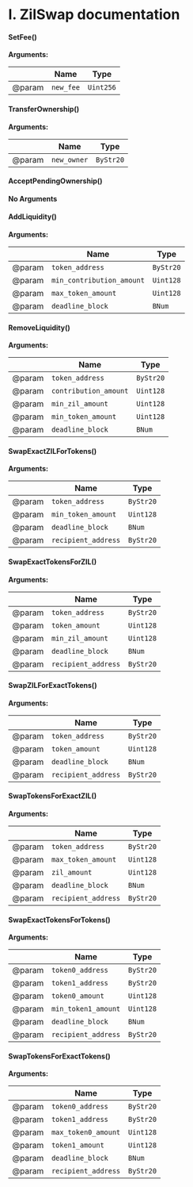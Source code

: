 # I. ZilSwap documentation

#### SetFee()



  **Arguments:**

|        | Name      | Type               |
| ------ | --------- | ------------------ |
| @param | `new_fee` | `Uint256`          |

#### TransferOwnership()



  **Arguments:**

|        | Name      | Type               |
| ------ | --------- | ------------------ |
| @param | `new_owner` | `ByStr20`          |

#### AcceptPendingOwnership()



**No Arguments**



#### AddLiquidity()



  **Arguments:**

|        | Name      | Type               |
| ------ | --------- | ------------------ |
| @param | `token_address` | `ByStr20`          |
| @param | `min_contribution_amount` | `Uint128`          |
| @param | `max_token_amount` | `Uint128`          |
| @param | `deadline_block` | `BNum`          |

#### RemoveLiquidity()



  **Arguments:**

|        | Name      | Type               |
| ------ | --------- | ------------------ |
| @param | `token_address` | `ByStr20`          |
| @param | `contribution_amount` | `Uint128`          |
| @param | `min_zil_amount` | `Uint128`          |
| @param | `min_token_amount` | `Uint128`          |
| @param | `deadline_block` | `BNum`          |

#### SwapExactZILForTokens()



  **Arguments:**

|        | Name      | Type               |
| ------ | --------- | ------------------ |
| @param | `token_address` | `ByStr20`          |
| @param | `min_token_amount` | `Uint128`          |
| @param | `deadline_block` | `BNum`          |
| @param | `recipient_address` | `ByStr20`          |

#### SwapExactTokensForZIL()



  **Arguments:**

|        | Name      | Type               |
| ------ | --------- | ------------------ |
| @param | `token_address` | `ByStr20`          |
| @param | `token_amount` | `Uint128`          |
| @param | `min_zil_amount` | `Uint128`          |
| @param | `deadline_block` | `BNum`          |
| @param | `recipient_address` | `ByStr20`          |

#### SwapZILForExactTokens()



  **Arguments:**

|        | Name      | Type               |
| ------ | --------- | ------------------ |
| @param | `token_address` | `ByStr20`          |
| @param | `token_amount` | `Uint128`          |
| @param | `deadline_block` | `BNum`          |
| @param | `recipient_address` | `ByStr20`          |

#### SwapTokensForExactZIL()



  **Arguments:**

|        | Name      | Type               |
| ------ | --------- | ------------------ |
| @param | `token_address` | `ByStr20`          |
| @param | `max_token_amount` | `Uint128`          |
| @param | `zil_amount` | `Uint128`          |
| @param | `deadline_block` | `BNum`          |
| @param | `recipient_address` | `ByStr20`          |

#### SwapExactTokensForTokens()



  **Arguments:**

|        | Name      | Type               |
| ------ | --------- | ------------------ |
| @param | `token0_address` | `ByStr20`          |
| @param | `token1_address` | `ByStr20`          |
| @param | `token0_amount` | `Uint128`          |
| @param | `min_token1_amount` | `Uint128`          |
| @param | `deadline_block` | `BNum`          |
| @param | `recipient_address` | `ByStr20`          |

#### SwapTokensForExactTokens()



  **Arguments:**

|        | Name      | Type               |
| ------ | --------- | ------------------ |
| @param | `token0_address` | `ByStr20`          |
| @param | `token1_address` | `ByStr20`          |
| @param | `max_token0_amount` | `Uint128`          |
| @param | `token1_amount` | `Uint128`          |
| @param | `deadline_block` | `BNum`          |
| @param | `recipient_address` | `ByStr20`          |